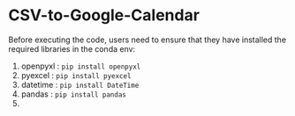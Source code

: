 # CSV-to-Google-Calendar

Before executing the code, users need to ensure that they have installed the required libraries in the conda env:
1. openpyxl : ``` pip install openpyxl ```
2. pyexcel : ``` pip install pyexcel ```
3. datetime : ``` pip install DateTime ```
4. pandas : ``` pip install pandas ```
5. 
